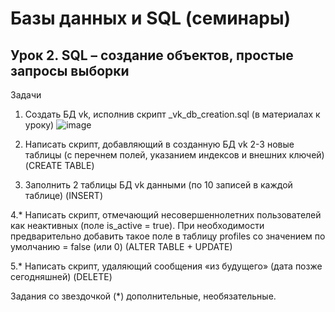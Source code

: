 # Базы данных и SQL (семинары)
## Урок 2. SQL – создание объектов, простые запросы выборки
Задачи
1. Создать БД vk, исполнив скрипт _vk_db_creation.sql (в материалах к уроку)
![image](https://user-images.githubusercontent.com/108514517/224966989-2c0a185a-3eea-4d21-b9ef-f6ef391da965.png)
2. Написать скрипт, добавляющий в созданную БД vk 2-3 новые таблицы (с перечнем полей, указанием индексов и внешних ключей) (CREATE TABLE)

3. Заполнить 2 таблицы БД vk данными (по 10 записей в каждой таблице) (INSERT)

4.* Написать скрипт, отмечающий несовершеннолетних пользователей как неактивных (поле is_active = true). 
При необходимости предварительно добавить такое поле в таблицу profiles со значением по умолчанию = false (или 0) (ALTER TABLE + UPDATE)

5.* Написать скрипт, удаляющий сообщения «из будущего» (дата позже сегодняшней) (DELETE)

Задания со звездочкой (*) дополнительные, необязательные.
